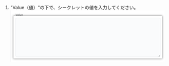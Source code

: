 1. "Value（値）"の下で、シークレットの値を入力してください。 !["値"テキストボックス](/assets/images/help/settings/codespaces-secret-value-field.png)